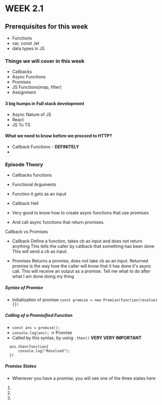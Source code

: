 # WEEK 2.1

## Prerequisites for this week

- Functions
- var, const ,let
- data types in JS

### Things we will cover in this week

- Callbacks
- Async Functions
- Promises
- JS Functions(map, filter)
- Assignment

#### 3 big humps in Full stack development

- Async Nature of JS
- React
- JS To TS

#### What we need to know before we proceed to HTTP?

- Callback Functions - **DEFINITELY**
-

### Episode Theory

- Callbacks functions
- Functional Arguments

- Function it gets as an input

- Callback Hell
- Very good to know how to create async functions that use promises
- And call async functions that return promises.

Callback vs Promises

- Callback
  Define a function, takes cb as input and does not return anything
  This tells the caller by callback that something has been done
  This will send a cb as input.

- Promises
  Returns a promise, does not take cb as an input.
  Returned promise is the way how the caller will know that it has done it's async call.
  This will receive an output as a promise.
  Tell me what to do after what I am done doing my thing

##### Syntax of Promise

- Initialization of promise `const promise = new Promise(function(resolve){})`

##### Calling of a Promisified Function

- `const ans = promise();`
- `console.log(ans);` -> Promise <pending>
- Called by this syntax, by using `.then()` **VERY VERY IMPORTANT**

```
  ans.then(function{
      console.log("Resolved");
  })
```

##### Promise States

- Whenever you have a promise, you will see one of the three states here

1. <pending>
2. <fulfilled>
3. <rejected>
